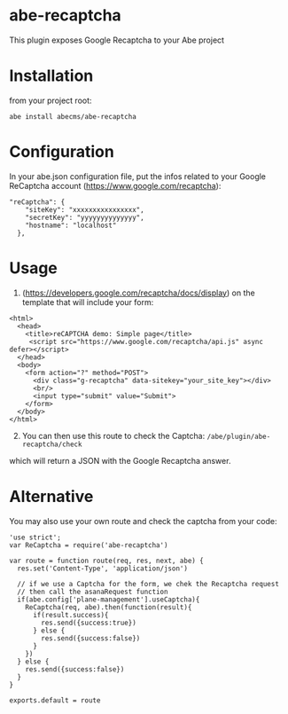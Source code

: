 # abe-recaptcha
This plugin exposes Google Recaptcha to your Abe project

# Installation
from your project root:
```
abe install abecms/abe-recaptcha
```
# Configuration
In your abe.json configuration file, put the infos related to your Google ReCaptcha account (https://www.google.com/recaptcha):
```
"reCaptcha": {
    "siteKey": "xxxxxxxxxxxxxxxx",
    "secretKey": "yyyyyyyyyyyyyy",
    "hostname": "localhost"
  },
```

# Usage

1. (https://developers.google.com/recaptcha/docs/display) on the template that will include your form:
```
<html>
  <head>
    <title>reCAPTCHA demo: Simple page</title>
     <script src="https://www.google.com/recaptcha/api.js" async defer></script>
  </head>
  <body>
    <form action="?" method="POST">
      <div class="g-recaptcha" data-sitekey="your_site_key"></div>
      <br/>
      <input type="submit" value="Submit">
    </form>
  </body>
</html>
```

2. You can then use this route to check the Captcha:
```/abe/plugin/abe-recaptcha/check```

which will return a JSON with the Google Recaptcha answer.

# Alternative

You may also use your own route and check the captcha from your code:
```
'use strict';
var ReCaptcha = require('abe-recaptcha')

var route = function route(req, res, next, abe) {
  res.set('Content-Type', 'application/json')

  // if we use a Captcha for the form, we chek the Recaptcha request
  // then call the asanaRequest function
  if(abe.config['plane-management'].useCaptcha){
    ReCaptcha(req, abe).then(function(result){
      if(result.success){
        res.send({success:true})
      } else {
        res.send({success:false})
      }
    })
  } else {
    res.send({success:false})
  }
}

exports.default = route
```


